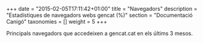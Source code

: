+++
date        = "2015-02-05T17:11:42+01:00"
title       = "Navegadors"
description = "Estadístiques de navegadors webs gencat (%)"
section     = "Documentació Canigó"
taxonomies  = []
weight 		= 5
+++

Principals navegadors que accedeixen a gencat.cat en els últims 3 mesos.

<script src="https://www.google.com/jsapi"></script>
<script src="/js/browsers.js"></script>

